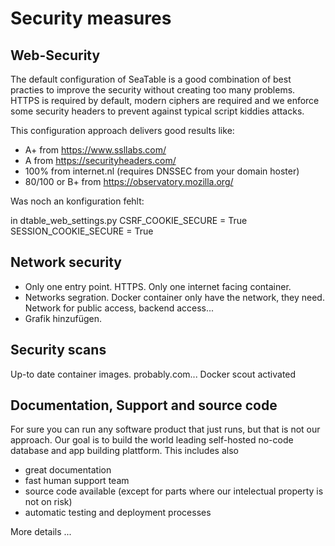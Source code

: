 # Security measures

## Web-Security

The default configuration of SeaTable is a good combination of best practies to improve the security without creating too many problems. HTTPS is required by default, modern ciphers are required and we enforce some security headers to prevent against typical script kiddies attacks.

This configuration approach delivers good results like:

- A+ from https://www.ssllabs.com/
- A from https://securityheaders.com/
- 100% from internet.nl (requires DNSSEC from your domain hoster)
- 80/100 or B+ from https://observatory.mozilla.org/

Was noch an konfiguration fehlt:

in dtable_web_settings.py
CSRF_COOKIE_SECURE = True
SESSION_COOKIE_SECURE = True

## Network security

- Only one entry point. HTTPS. Only one internet facing container.
- Networks segration. Docker container only have the network, they need. Network for public access, backend access...
- Grafik hinzufügen.

## Security scans

Up-to date container images.
probably.com...
Docker scout activated

## Documentation, Support and source code

For sure you can run any software product that just runs, but that is not our approach. Our goal is to build the world leading self-hosted no-code database and app building plattform. This includes also

- great documentation
- fast human support team
- source code available (except for parts where our intelectual property is not on risk)
- automatic testing and deployment processes

More details ...
